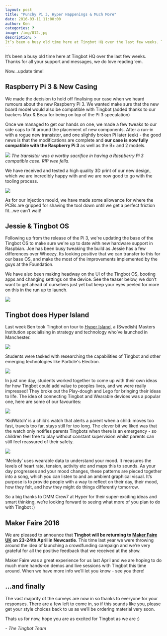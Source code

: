 ```yaml
---
layout: post
title: "Punchy Pi 3, Hyper Happenings & Much More"
date: 2016-03-11 11:00:00
author: Ken
categories: ?
image: /img/012.jpg
description: >
It’s been a busy old time here at Tingbot HQ over the last few weeks. Thanks for all your support and messages, we do love reading ‘em.
---
```


It’s been a busy old time here at Tingbot HQ over the last few weeks. Thanks for all your support and messages, we do love reading ‘em.

Now…update time!


## Raspberry Pi 3 & New Casing

We made the decision to hold off finalising our case when we heard rumours about the new Raspberry Pi 3. We wanted make sure that the new board model would also be compatible with Tingbot (added thanks to our backers Max & Beau for being on top of the Pi 3 speculation)

Once we managed to get our hands on one, we made a few tweaks to our side caps to fit around the placement of new components. After a run-in with a rogue new transistor, and one slightly broken Pi later (eek) - the good news is that the modifications are complete and **our case is now fully compatible with the Raspberry Pi 3** as well as the B+ and 2 models.

![](/img/012-1.png)
*The transistor was a worthy sacrifice in having a Raspberry Pi 3 compatible case. RIP wee fella.*


We have received and tested a high quality 3D print of our new design, which we are incredibly happy with and we are now good to go with the tooling process.

![](/img/012-2.png)


As for our injection mould, we have made some allowance for where the PCBs are gripped for shaving the tool down until we get a perfect friction fit…we can’t wait!


## Jessie & Tingbot OS

Following up from the release of the Pi 3, we're updating the base of the Tingbot OS to make sure we're up to date with new hardware support in Raspbian. Joe has been busy tweaking the build as Jessie has a few differences over Wheezy. Its looking positive that we can transfer to this for our base OS, and make the most of the improvements implemented by the guys at the Foundation.

We have also been making headway on the UI of the Tingbot OS, booting apps and changing settings on the device. See the teaser below, we don’t want to get ahead of ourselves just yet but keep your eyes peeled for more on this in the run up to launch.

![](/img/012-3.gif)


## Tingbot does Hyper Island

Last week Ben took Tingbot on tour to [Hyper Island](//www.hyperisland.com/programs-and-courses/ma-digital-media-management), a (Swedish) Masters Institution specialising in strategy and technology who’ve launched in Manchester.

![](/img/012-4.jpeg)


Students were tasked with researching the capabilities of Tingbot and other emerging technologies like Particle's Electron.

![](/img/012-5.jpeg)


In just one day, students worked together to come up with their own ideas for how Tingbot could add value to peoples lives, and we were really impressed! They broke out the Play-dough and Lego for bringing their ideas to life. The idea of connecting Tingbot and Wearable devices was a popular one, here are some of our favourites:

![](/img/012-6.png)


‘KidWatch’ is a child’s watch that alerts a parent when a child: moves too fast, travels too far, stays still for too long. The clever bit we liked was that the watch only notifies parents Tingbots when there is an emergency - so children feel free to play without constant supervision whilst parents can still feel reassured of their safety.

![](/img/012-7.png)


‘Melody’ uses wearable data to understand your mood. It measures the levels of heart rate, tension, activity etc and maps this to sounds. As your day progresses and your mood changes, these patterns are pieced together into a song, which you can listen to and an ambient graphical visual. It’s purpose is to provide people with a way to reflect on their day, their mood, how they felt, and how they might do things differently tomorrow.

So a big thanks to DMM Crew7 at Hyper for their super-exciting ideas and smart thinking, we’re looking forward to seeing what more of you plan to do with Tingbot :)


## Maker Faire 2016

We are pleased to announce that **Tingbot will be returning to [Maker Faire UK](//www.makerfaireuk.com/) on 23-24th April in Newcastle**. This time last year we were throwing around the idea of launching a crowdfunding campaign and we’re very grateful for all the positive feedback that we received at the show.

Maker Faire was a great experience for us last April and we are hoping to do much more hands-on demos and live sessions with Tingbot this time around. When we have more info we’ll let you know - see you there!


## …and finally

The vast majority of the surveys are now in so thanks to everyone for your responses. There are a few left to come in, so if this sounds like you, please get your style choices back to us as we’ll be ordering material very soon.

Thats us for now, hope you are as excited for Tingbot as we are :)

*- The Tingbot Team*